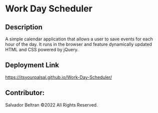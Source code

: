 # Work Day Scheduler

## Description
A simple calendar application that allows a user to save events for each hour of the day. It runs in the browser and feature dynamically updated HTML and CSS powered by jQuery.


## Deployment Link
https://itsyourpalsal.github.io/Work-Day-Scheduler/

## Contributor:
Salvador Beltran ©2022 All Rights Reserved.

